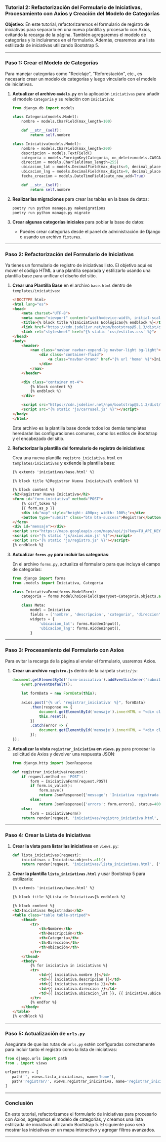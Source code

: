 ### **Tutorial 2: Refactorización del Formulario de Iniciativas, Procesamiento con Axios y Creación del Modelo de Categorías**

**Objetivo**: En este tutorial, refactorizaremos el formulario de registro de iniciativas para separarlo en una nueva plantilla y procesarlo con Axios, evitando la recarga de la página. También agregaremos el modelo de categorías y lo incluiremos en el formulario. Además, crearemos una lista estilizada de iniciativas utilizando Bootstrap 5.

---

### **Paso 1: Crear el Modelo de Categorías**

Para manejar categorías como "Reciclaje", "Reforestación", etc., es necesario crear un modelo de categorías y luego vincularlo con el modelo de iniciativas.

1. **Actualizar el archivo `models.py`** en la aplicación `iniciativas` para añadir el modelo `Categoria` y su relación con `Iniciativa`:

   ```python
   from django.db import models

   class Categoria(models.Model):
       nombre = models.CharField(max_length=100)

       def __str__(self):
           return self.nombre

   class Iniciativa(models.Model):
       nombre = models.CharField(max_length=200)
       descripcion = models.TextField()
       categoria = models.ForeignKey(Categoria, on_delete=models.CASCADE)
       direccion = models.CharField(max_length=255)
       ubicacion_lat = models.DecimalField(max_digits=9, decimal_places=6)
       ubicacion_lng = models.DecimalField(max_digits=9, decimal_places=6)
       fecha_creacion = models.DateTimeField(auto_now_add=True)

       def __str__(self):
           return self.nombre
   ```

2. **Realizar las migraciones** para crear las tablas en la base de datos:

   ```bash
   poetry run python manage.py makemigrations
   poetry run python manage.py migrate
   ```

3. **Crear algunas categorías iniciales** para poblar la base de datos:
   
   - Puedes crear categorías desde el panel de administración de Django o usando un archivo `fixtures`.

---

### **Paso 2: Refactorización del Formulario de Iniciativas**

Ya tienes un formulario de registro de iniciativas listo. El objetivo aquí es mover el código HTML a una plantilla separada y estilizarlo usando una plantilla base para unificar el diseño del sitio.

1. **Crear una Plantilla Base** en el archivo `base.html` dentro de `templates/iniciativas`:

   ```html
   <!DOCTYPE html>
   <html lang="es">
   <head>
       <meta charset="UTF-8">
       <meta name="viewport" content="width=device-width, initial-scale=1.0">
       <title>{% block title %}Iniciativas Ecológicas{% endblock %}</title>
       <link href="https://cdn.jsdelivr.net/npm/bootstrap@5.1.3/dist/css/bootstrap.min.css" rel="stylesheet">
       <link rel="stylesheet" href="{% static 'css/estilos.css' %}">
   </head>
   <body>
       <header>
           <nav class="navbar navbar-expand-lg navbar-light bg-light">
               <div class="container-fluid">
                   <a class="navbar-brand" href="{% url 'home' %}">Iniciativas Ecológicas</a>
               </div>
           </nav>
       </header>

       <div class="container mt-4">
           {% block content %}
           {% endblock %}
       </div>

       <script src="https://cdn.jsdelivr.net/npm/bootstrap@5.1.3/dist/js/bootstrap.bundle.min.js"></script>
       <script src="{% static 'js/carrusel.js' %}"></script>
   </body>
   </html>
   ```

   Este archivo es la plantilla base donde todos los demás templates heredarán las configuraciones comunes, como los estilos de Bootstrap y el encabezado del sitio.

2. **Refactorizar la plantilla del formulario de registro de iniciativas**:

   Crea una nueva plantilla `registro_iniciativa.html` en `templates/iniciativas` y extiende la plantilla base:

   ```html
   {% extends 'iniciativas/base.html' %}

   {% block title %}Registrar Nueva Iniciativa{% endblock %}

   {% block content %}
   <h2>Registrar Nueva Iniciativa</h2>
   <form id="form-iniciativa" method="POST">
       {% csrf_token %}
       {{ form.as_p }}
       <div id="map" style="height: 400px; width: 100%;"></div>
       <button type="submit" class="btn btn-success">Registrar</button>
   </form>
   <div id="mensaje"></div>
   <script src="https://maps.googleapis.com/maps/api/js?key=TU_API_KEY&callback=initMap" async defer></script>
   <script src="{% static 'js/axios.min.js' %}"></script>
   <script src="{% static 'js/registro.js' %}"></script>
   {% endblock %}
   ```

3. **Actualizar `forms.py` para incluir las categorías**:

   En el archivo `forms.py`, actualiza el formulario para que incluya el campo de categorías:

   ```python
   from django import forms
   from .models import Iniciativa, Categoria

   class IniciativaForm(forms.ModelForm):
       categoria = forms.ModelChoiceField(queryset=Categoria.objects.all(), empty_label="Seleccione una categoría")

       class Meta:
           model = Iniciativa
           fields = ['nombre', 'descripcion', 'categoria', 'direccion', 'ubicacion_lat', 'ubicacion_lng']
           widgets = {
               'ubicacion_lat': forms.HiddenInput(),
               'ubicacion_lng': forms.HiddenInput(),
           }
   ```

---

### **Paso 3: Procesamiento del Formulario con Axios**

Para evitar la recarga de la página al enviar el formulario, usaremos Axios.

1. **Crear un archivo `registro.js`** dentro de la carpeta `static/js`:

   ```javascript
   document.getElementById('form-iniciativa').addEventListener('submit', function(event) {
       event.preventDefault();
       
       let formData = new FormData(this);
       
       axios.post("{% url 'registrar_iniciativa' %}", formData)
           .then(response => {
               document.getElementById('mensaje').innerHTML = "<div class='alert alert-success'>Iniciativa registrada con éxito.</div>";
               this.reset();
           })
           .catch(error => {
               document.getElementById('mensaje').innerHTML = "<div class='alert alert-danger'>Ocurrió un error al registrar la iniciativa.</div>";
           });
   });
   ```

2. **Actualizar la vista `registrar_iniciativa` en `views.py`** para procesar la solicitud de Axios y devolver una respuesta JSON:

   ```python
   from django.http import JsonResponse

   def registrar_iniciativa(request):
       if request.method == 'POST':
           form = IniciativaForm(request.POST)
           if form.is_valid():
               form.save()
               return JsonResponse({'message': 'Iniciativa registrada correctamente'}, status=200)
           else:
               return JsonResponse({'errors': form.errors}, status=400)
       else:
           form = IniciativaForm()
       return render(request, 'iniciativas/registro_iniciativa.html', {'form': form})
   ```

---

### **Paso 4: Crear la Lista de Iniciativas**

1. **Crear la vista para listar las iniciativas** en `views.py`:

   ```python
   def lista_iniciativas(request):
       iniciativas = Iniciativa.objects.all()
       return render(request, 'iniciativas/lista_iniciativas.html', {'iniciativas': iniciativas})
   ```

2. **Crear la plantilla `lista_iniciativas.html`** y usar Bootstrap 5 para estilizarla:

   ```html
   {% extends 'iniciativas/base.html' %}

   {% block title %}Lista de Iniciativas{% endblock %}

   {% block content %}
   <h2>Iniciativas Registradas</h2>
   <table class="table table-striped">
       <thead>
           <tr>
               <th>Nombre</th>
               <th>Descripción</th>
               <th>Categoría</th>
               <th>Dirección</th>
               <th>Ubicación</th>
           </tr>
       </thead>
       <tbody>
           {% for iniciativa in iniciativas %}
           <tr>
               <td>{{ iniciativa.nombre }}</td>
               <td>{{ iniciativa.descripcion }}</td>
               <td>{{ iniciativa.categoria }}</td>
               <td>{{ iniciativa.direccion }}</td>
               <td>{{ iniciativa.ubicacion_lat }}, {{ iniciativa.ubicacion_lng }}</td>
           </tr>
           {% endfor %}
       </tbody>
   </table>
   {% endblock %}
   ```

---

### **Paso 5: Actualización de `urls.py`**

Asegúrate de que las rutas de `urls.py` estén configuradas correctamente para incluir tanto el registro como la lista de iniciativas:

```python
from django.urls import path
from . import views

urlpatterns = [
   path('', views.lista_iniciativas, name='home'),
   path('registrar/', views.registrar_iniciativa, name='registrar_iniciativa'),
]
```

---

### **Conclusión**

En este tutorial, refactorizamos el formulario de iniciativas para procesarlo con Axios, agregamos el modelo de categorías, y creamos una lista estilizada de iniciativas utilizando Bootstrap 5. El siguiente paso será mostrar las iniciativas en un mapa interactivo y agregar filtros avanzados.

---